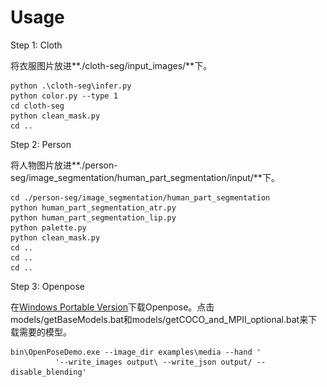 <div style="display:none">
# 这个项目用来记录在复现VITON-HD的时候，是如何得到输入VITON-HD的模型的数据的。

## Check VITON-HD Here! [VITON-HD](https://github.com/shadow2496/VITON-HD)

这里，我们的目标是如何将一张有背景的人物图和一张由背景的衣服图片，转化成VITON-HD模型所需要的输入数据。

在VITON-HD的官方代码里，可以看见输入的数据总共有六个, cloth, cloth-mask, image, image-parse, openpose-img and openpose-json，其实际对应的具体图片如下。

| cloth         | 去除了背景的只有衣服的衣服图片    |
| ------------- | --------------------------------- |
| cloth-mask    | 用黑白表示的衣服分割图 (白衣黑底) |
| image         | 去除了背景的只有人物的人物图片    |
| image-parse   | 对人体不同部位的语义分割          |
| openpose-img  | 以不同颜色呈现的人体关键点检测图  |
| openpose-json | 人体关键点的坐标数据              |



<!-- # 复现背景

最近在做一个华为的比赛，想要制作一个换装照相机，即制作一个基于树莓派的照相机，通过拍摄人物图片和衣服图片，并将图片上传到华为云服务器上进行处理后，返回换装过后的结果图片到用户端。

因此，重点就是如何在云服务器上进行虚拟换装（Virtual Try On），我在查阅了相关资料后，发现现有的虚拟换装存在分辨率较低的问题，普遍为256×256，分辨率低即用户的体验不会太好。直到看到了[VITON-HD](https://github.com/shadow2496/VITON-HD)，发现该模型能够输出1024×768的图片，分辨率很不错，因此决定部署VITON-HD到云端服务器上。

 -->

# 复现思路



### 1. 衣服分割



#### 1.1 衣服分割

对于实现衣服分割，我们采用了U2-Net来进行分割。[U2-Net](https://github.com/xuebinqin/U-2-Net)

因为要分割的是衣服，因此我们选择了数据集[[iMaterialist (Fashion) 2019 at FGVC6](https://www.kaggle.com/c/imaterialist-fashion-2019-FGVC6/data)]。这个数据集对不同的衣服的不同部位进行了不同的标记，所实现的精度已经超过了我们所需要的目标，但为了方便就选择这个数据集了。

在输出的分割图中，不同的衣服部位用不同的颜色标记。关于具体的实现，可以参考[U2-Net](https://github.com/xuebinqin/U-2-Net)官网。我自己在笔记本电脑上训练的模型精度还不错，但是[Clothes Segmentation using U2NET](https://github.com/Charlie839242/cloth-segmentation)这个仓库中提供了训练了很多轮模型，比我自己训练的模型效果要好，有需要可以从上面下载。



衣服的原图和分割后的效果如下：

<p align="middle">     
    <img src="https://github.com/Charlie839242/An-implementation-of-preprocess-in-VITON-HD-/blob/main/img/original_cloth.jpg" width="200">     
    <img src="https://github.com/Charlie839242/An-implementation-of-preprocess-in-VITON-HD-/blob/main/img/cloth_seg.jpg" width="200">    
</p>






#### 1.2 把图片中非黑的像素都转化成白色

由于最终模型输出会给衣服的不同部位画上不同颜色，而VITON-HD需要的模型输入是黑白的分割图，因此需要转化。

```
img = Image.open(args.cloth_path + "/0.jpg")  # 读取照片
img = img.convert("RGB")  					  # 转换格式
width, height = img.size  					  # 长度和宽度
print(width, height)
for i in range(0, width):  					  # 遍历
for j in range(0, height):  				  
data = img.getpixel((i, j))  				  # 获取一个像素
if (data[0] >= 64):
img.putpixel((i, j), (255, 255, 255))
img = img.convert('L')
img.save(args.cloth_path + "/0.jpg")  		  # 保存图片
```

得到的效果如下：

<p align="middle">   
    <img src="https://github.com/Charlie839242/An-implementation-of-preprocess-in-VITON-HD-/blob/main/img/cloth_color.jpg" width="200">     
</p>






#### 1.3 利用获得的黑白分割图来去除衣服图片的背景

这一步我们要将输入衣服原图中的背景通过获得的分割图去除。

```
edge_path='output_images/0.jpg'
content_path='input_images/0.jpg'

img_edge = cv2.imread(edge_path)
img_content = cv2.imread(content_path)				# 直接将img_edge和img_content相乘像素会溢出，出现不正常的颜色

img_inverse_edge=255*np.ones_like(img_edge)-img_edge		# 翻转分割图的颜色 
img0=img_edge/255

image=img0*img_content+img_inverse_edge
image=np.array(image,dtype=np.uint8)
cv2.imwrite(content_path, image)
```

得到的效果如下：

<p align="middle">   
    <img src="https://github.com/Charlie839242/An-implementation-of-preprocess-in-VITON-HD-/blob/main/img/cloth_no_background.jpg" width="200">     
</p>




至此，我们通过输入的带有背景的衣服图片，获得了没有背景的衣服图片以及黑白的分割图。



## 2. 人体分割

#### 2.1 对脖子Neck的疑惑

对于人体分割，在查看了作者的测试集后，我发现作者得到的Image-Parse图片都是将脖子用棕色给分割出来了。

然而，作者在论文中提到了他用的ACGPN中的分割模型来进行的人体分割。当我去查阅的时候，我发现这个分割方面有三个主要数据集，LIP，ATR和Pascal。然而，这三个数据集中都没有包含脖子（Neck）的标签。然而如果分割出来没有脖子，那么最终的虚拟换衣效果就不会好。因为所有训练集的分割图都有脖子的标签，而我们分割出来的却没有。如下：（左边为原图，中间为作者图，右为我们的图）

<p align="middle">   
	<img src="https://github.com/Charlie839242/An-implementation-of-preprocess-in-VITON-HD-/blob/main/img/original_person.jpg" width="200">
    <img src="https://github.com/Charlie839242/An-implementation-of-preprocess-in-VITON-HD-/blob/main/img/sample.png" width="200">   
    <img src="https://github.com/Charlie839242/An-implementation-of-preprocess-in-VITON-HD-/blob/main/img/ATR.png" width="200">
</p>



就在要走投无路的时候，我在另一篇虚拟换衣领域的重要论文[DeepFashion_Try_On](https://github.com/switchablenorms/DeepFashion_Try_On)中发现了这样一句话:

*"[2021-12-3] The light point artifacts seem to be caused by the variance of the imprecise human parsing when we rearrange the data for open-sourcing. We recommend to use the **ATR** model in https://github.com/PeikeLi/Self-Correction-Human-Parsing to get the human parsing with neck label to stablize training. "*

这句话的意思大概就是说他们原先的模型在人的脖子上会产生一些亮点，为了克服这个亮点的缺点，作者推荐我们使用[Self-Correction-Human-Parsing](https://github.com/PeikeLi/Self-Correction-Human-Parsing)里的ATR训练集来进行训练。可是我刚刚查阅的资料显示ATR数据集里根本没有Neck的标签。抱着怀疑的态度，我从[Self-Correction-Human-Parsing](https://github.com/PeikeLi/Self-Correction-Human-Parsing)上下载了基于ATR数据集和LIP数据集的模型，并进行了推理，结果如下：

<p align="middle">   
    <img src="https://github.com/Charlie839242/An-implementation-of-preprocess-in-VITON-HD-/blob/main/img/ATR.png" width="200">   
    <img src="https://github.com/Charlie839242/An-implementation-of-preprocess-in-VITON-HD-/blob/main/img/LIP.png" width="200">
</p>






很明显，基于LIP数据集得到的图片，在脖子那一块是黑色的；而基于ATR数据集得到的图片，脖子被用和脸一样的颜色给标记出来了。原来ATR数据集并不是单独给Neck制作了一个标签，而是对Neck进行了标注，但是是用和脸一样的标签来标注的。

这样的话就有办法得到人物的脖子的区域了，我们只需要将从LIP和ATR产生的图片中脸的部分进行相减，就可以获取脖子的部分。



#### 2.2 开始分割

这里由于我的目标部署平台只有CPU，没有CUDA，而[Self-Correction-Human-Parsing](https://github.com/PeikeLi/Self-Correction-Human-Parsing)中只提供了利用GPU推理的方式，因此我选择了另一个集成了许多AI模型的库, [AILIA](https://github.com/axinc-ai/ailia-models)。关于如何安装这个库，详见[Tutorial](https://github.com/axinc-ai/ailia-models/blob/master/TUTORIAL.md)。这个库恰好具备了我们所需要的ATR模型和LIP模型。而且为我们提供了转换好的ONNX模型，可以在CPU上进行推理。得到的图片如下：

<p align="middle">   
	<img src="https://github.com/Charlie839242/An-implementation-of-preprocess-in-VITON-HD-/blob/main/img/original_person.jpg" width="200">
    <img src="https://github.com/Charlie839242/An-implementation-of-preprocess-in-VITON-HD-/blob/main/img/ATR.png" width="200">   
    <img src="https://github.com/Charlie839242/An-implementation-of-preprocess-in-VITON-HD-/blob/main/img/LIP.png" width="200">
</p>







#### 2.3 转化颜色

可以发现，在2.2中得到的人体分割图和官方给出的用于测试的人体分割图，在颜色上明显不同，因此，在这一步我们需要转换得到的人体分割图的颜色，以使得和测试集中的颜色一致。



这里笔者在处理图片的时候遇见了一个坑：ATR和LIP模型得到的图片都是 ***P 模式*** 的！由于之间没有接触过P模式的图片，所以在这里浪费了很多时间。

那么什么是P模式呢？我们用PIL来打开图片看看：

```
from PIL import Image
img0 = Image.open('./output/0.png')
print(img0)
```

可以看到结果是：

```
<PIL.PngImagePlugin.PngImageFile image mode=P size=768x1024 at 0x15227E09040>
```

打印出来的结果表明： **image mode = P**。

在查阅资料后，终于搞明白了：P模式的图片是一种基于调色盘的图片，这种储存方式是为了减小图片的内存而发明的。在图片的开头，存有256个RGB颜色，我们用numpy数组来打印看看：

```
palette0 = np.array(img0.getpalette(),dtype=np.uint8).reshape((256,3))
```

 得到的结果如下

```
[[  0   0   0]
 [128   0   0]
 [254   0   0]
 [  0  85   0]
 ···
 [253 253 253]
 [254 254 254]
 [255 255 255]]				# totally 256 rows
```

在调色盘之后，才是图片的颜色。后面每一个像素只对应一个数字，代表调色盘中的储存的颜色，而不是像RGB图像对应一个[255, 255, 255]这样的numpy数组。这里记录一些操作P模式图片的操作：

```
img0 = Image.open('./output/0.png')				# 读取图片
palette11 = img1.getpalette()					# 获取调色盘
palette0 = np.array(img0.getpalette(),dtype=np.uint8).reshape((256,3)) # 打印调色盘
img0.putpalette(palette11)						# 将palette11置为img0的调色盘
color0 = img0.getcolors()						# 获取图片中的像素及个数
```



下面我们进行颜色转化，先看看我们通过ATR模型得到的图片和作者提供的sample进行对比（左边为Sample）:

<p align="middle">   
	<img src="https://github.com/Charlie839242/An-implementation-of-preprocess-in-VITON-HD-/blob/main/img/sample.png" width="200">
    <img src="https://github.com/Charlie839242/An-implementation-of-preprocess-in-VITON-HD-/blob/main/img/ATR.png" width="200">   
</p>




通过打印这两张图片所包含的像素和调色盘 我找到了这两张图片中不同颜色与不同部位的对应关系:

| ATR得到的图  |                       |           | Sample图     |                      |          |
| ------------ | --------------------- | --------- | ------------ | -------------------- | -------- |
| 调色盘对应值 | 颜色                  | 对应部位  | 调色盘对应值 | 颜色                 | 对应部位 |
| 0            | [0, 0, 0]: 黑         | 背景      | 0            | [0, 0, 0]: 黑        | 背景     |
| 2            | [0, 128, 0]: 绿       | 头发      | 2            | [254, 0, 0]: 红      | 头发     |
| 4            | [0, 0, 128]: 蓝       | 衣服      | 5            | [254, 85, 0]: 橘色   | 衣服     |
| 5            | [128, 0, 128]: 紫     | 裤子      | 9            | [0, 85, 85]: 深绿    | \        |
| 11           | [192, 128, 0]: 棕黄   | 脸 + 脖子 | 10           | [85, 51, 0]: 棕      | 脖子     |
| 12           | [64, 0, 128]: 深紫    | 右腿      | 12           | [0, 128, 0]: 绿      | 裤子     |
| 13           | [192, 0, 128]: 粉     | 左腿      | 13           | [0, 0, 254]: 蓝      | 脸       |
| 14           | [64, 128, 128]: 浅蓝  | 右手      | 14           | [51, 169, 220]: 浅蓝 | 右手     |
| 15           | [192, 128, 128]: 肉色 | 左手      | 15           | [0, 254, 254]: 亮蓝  | 左手     |
|              |                       |           | 16           | [85, 254, 169]:浅绿  | 右腿     |
|              |                       |           | 17           | [169, 254, 85]: 亮绿 | 左腿     |

因此, 从ATR得到的图转化到Sample图, 我们先将Sample图的调色盘放进ATR得到的图,之后我们只需要进行如下像素值的变化:

4&rArr;5		5&rArr;12		11&rArr;13		12&rArr;16		13&rArr;17



具体实现如下:

```
img0 = Image.open('./output/0.png')			# ATR Image
img1 = Image.open('sample.png')				# Sample Image
width, height = img0.size

palette11 = img1.getpalette()
img0.putpalette(palette11)					# 将ATR Image的调色盘置为Sample Image的

load0 = img0.load()

for i in range(width):						# 遍历所有像素进行颜色转换
    for n in range(height):
        if(load0[i, n] == 4):
            load0[i, n] = 5
        elif(load0[i, n] == 5):
            load0[i, n] = 12
        elif(load0[i, n] == 11):
            load0[i, n] = 13
        elif(load0[i, n] == 12):
            load0[i, n] = 16
        elif(load0[i, n] == 13):
            load0[i, n] = 17

img0.save('./output/0.png')
```



现在我们得到了转化颜色后的图片，如下：

<p align="middle">   
	<img src="https://github.com/Charlie839242/An-implementation-of-preprocess-in-VITON-HD-/blob/main/img/person_color.png" width="200">
</p>






#### 2.4 添加脖子区域

但是我们目前的图片脖子Neck是和脸Face用一个颜色标记出来的. 正如之前讨论的, 我对此的解决方法是基于ATR输出的图片中脸部标记包括了脖子,而LIP模型输出的图片中脸部标记没有包括脖子, 将这两张图片中的脸部区域相减, 即可得到脖子Neck的区域. 

假定我们现在已经同过ATR和LIP分别得到了两张图片0.png和1.png, 我们首先将这两张图片通过上面一步的代码转化颜色, 再进行对脖子Neck的标记. 具体实现如下:

```
# -------------- add neck by brown color -------------- #
small_face, big_face, real_face = [], [], []      # 储存着从不同照片中读取的脸部像素坐标
img0 = Image.open('./output/0.png')	
no_neck_img = Image.open('./output/1.png')        
no_neck_load = no_neck_img.load()
for i in range(width):                          # width = 768
    for n in range(height):                     # height = 1024
        if no_neck_load[i, n] == 13:			# pixel 13 means face
            small_face.append([i, n])			# 获取LIP输出图片中脸部的坐标


for i in range(width):                          # width = 768
    for n in range(height):                     # height = 1024
        if load0[i, n] == 13:
            big_face.append([i, n])				# 获取ATR输出图片中脸部的坐标

for i in big_face:								# 存在在ATR脸部中但不在LIP脸部
	if i not in small_face:						# 中的像素就是脖子Neck的像素
        load0[i[0], i[1]] = 10					# 变成棕色,即Sample中脖子的颜色
        
img0.save('./output/0.png')
```

得到图片的效果如下:

<p align="middle">   
	<img src="https://github.com/Charlie839242/An-implementation-of-preprocess-in-VITON-HD-/blob/main/img/person_neck.png" width="200">
</p>






同时,我们基于上面转化好颜色并添加了脖子标签的图片,再获取一张一人是全白的图片, 背景是全黑的分割图,用于去除原人物图中的背景:

获取分割图, 即将当前所有非黑像素转化成白色即可:

```
for i in range(width):
    for n in range(height):
        if load0[i, n] != 0:					# 若不是黑色
            load0[i, n] = 255					# 则转化成白色
img0.save('./output/1.png')

```

获取的图片如下:

<p align="middle">   
	<img src="https://github.com/Charlie839242/An-implementation-of-preprocess-in-VITON-HD-/blob/main/img/person_white.png" width="200">
</p>






下一步就是将原人物图的背景去除, 这一步的代码和第一部中去除衣物背景时的背景用到的方法相同. 需要注意的一个点是我们在上一步保存的黑白分割图是以***mode P***保存的, 用PIL读出来是单通道图, 但当我们用cv2来读取的时候,会自动读取RGB的格式, 所以将该图片与原图片相乘的话不会出现两个图片的dimension不同的报错. 具体实现如下:

```
edge_path='output/1.png'
content_path='input/0.jpg'

img_edge = cv2.imread(edge_path)
img_content = cv2.imread(content_path)
# 直接将img_edge和img_content相乘像素会溢出，出现不正常的颜色

img_inverse_edge=255*np.ones_like(img_edge)-img_edge		# 翻转分割图的颜色 
img0=img_edge/255

image=img0*img_content+img_inverse_edge
image=np.array(image,dtype=np.uint8)
cv2.imwrite(content_path, image)
```

<p align="middle">   
	<img src="https://github.com/Charlie839242/An-implementation-of-preprocess-in-VITON-HD-/blob/main/img/person_no_background.jpg" width="200">
</p>




至此, 我们已经实现了获得没有背景的人物图, 已经加上了脖子标签并修正了颜色的人物分割图.



### 3. 姿态检测

姿态检测的实现比较简单，是基于[OpenPose](https://github.com/CMU-Perceptual-Computing-Lab/openpose)实现的。

对于生成VITON-HD需要的姿态图，我这里选择了简单地用[Windows Portable Version](https://github.com/CMU-Perceptual-Computing-Lab/openpose/blob/master/doc/installation/0_index.md#windows-portable-demo)来实现。

从这里下载源码[Windows Portable Version](https://github.com/CMU-Perceptual-Computing-Lab/openpose/blob/master/doc/installation/0_index.md#windows-portable-demo), 然后运行‘models/getBaseModels.bat’和‘models/getCOCO_and_MPII_optional.bat’，会自动的下载相关模型。下载完成后，将我们需要的图片放在./examples/media/0.jpg:

在主目录执行以下指令：

```
bin\OpenPoseDemo.exe --image_dir examples\media --hand --write_images output\ --write_json output/ --disable_blending
```

这样会将骨架图保存在output里，同时也会将关键点坐标等信息保存在json文件里：

<p align="middle">   
	<img src="https://github.com/Charlie839242/An-implementation-of-preprocess-in-VITON-HD-/blob/main/img/openpose.png" width="200">
</p>
</div>


# Usage

Step 1: Cloth

将衣服图片放进**./cloth-seg/input_images/**下。

```
python .\cloth-seg\infer.py
python color.py --type 1
cd cloth-seg
python clean_mask.py
cd ..
```



Step 2: Person

将人物图片放进**./person-seg/image_segmentation/human_part_segmentation/input/**下。

```
cd ./person-seg/image_segmentation/human_part_segmentation
python human_part_segmentation_atr.py
python human_part_segmentation_lip.py
python palette.py
python clean_mask.py
cd ..
cd ..
cd ..
```



Step 3: Openpose

在[Windows Portable Version](https://github.com/CMU-Perceptual-Computing-Lab/openpose/blob/master/doc/installation/0_index.md#windows-portable-demo)下载Openpose。点击models/getBaseModels.bat和models/getCOCO_and_MPII_optional.bat来下载需要的模型。

```
bin\OpenPoseDemo.exe --image_dir examples\media --hand '
          '--write_images output\ --write_json output/ --disable_blending'
```



















































